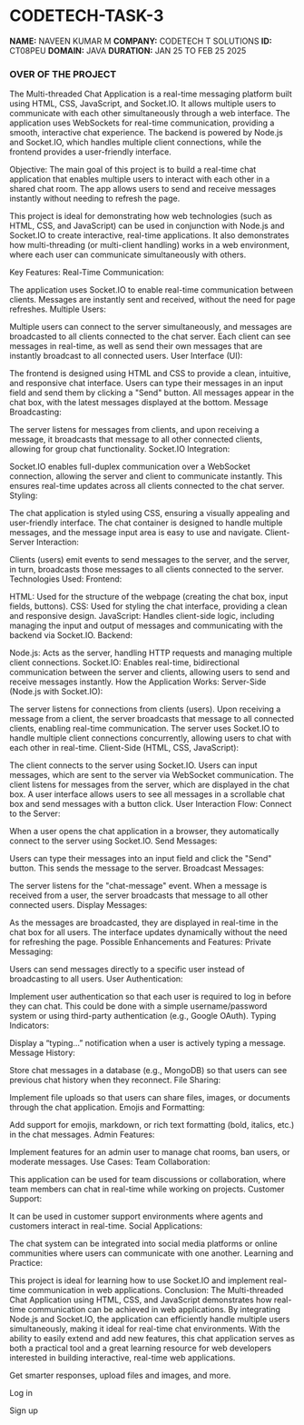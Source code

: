 # CODETECH-TASK-3
**NAME:** NAVEEN KUMAR M
**COMPANY:** CODETECH T SOLUTIONS
**ID:** CT08PEU
**DOMAIN:** JAVA 
**DURATION:** JAN 25 TO FEB 25 2025

### OVER OF THE PROJECT
The Multi-threaded Chat Application is a real-time messaging platform built using HTML, CSS, JavaScript, and Socket.IO. It allows multiple users to communicate with each other simultaneously through a web interface. The application uses WebSockets for real-time communication, providing a smooth, interactive chat experience. The backend is powered by Node.js and Socket.IO, which handles multiple client connections, while the frontend provides a user-friendly interface.

Objective:
The main goal of this project is to build a real-time chat application that enables multiple users to interact with each other in a shared chat room. The app allows users to send and receive messages instantly without needing to refresh the page.

This project is ideal for demonstrating how web technologies (such as HTML, CSS, and JavaScript) can be used in conjunction with Node.js and Socket.IO to create interactive, real-time applications. It also demonstrates how multi-threading (or multi-client handling) works in a web environment, where each user can communicate simultaneously with others.

Key Features:
Real-Time Communication:

The application uses Socket.IO to enable real-time communication between clients. Messages are instantly sent and received, without the need for page refreshes.
Multiple Users:

Multiple users can connect to the server simultaneously, and messages are broadcasted to all clients connected to the chat server.
Each client can see messages in real-time, as well as send their own messages that are instantly broadcast to all connected users.
User Interface (UI):

The frontend is designed using HTML and CSS to provide a clean, intuitive, and responsive chat interface.
Users can type their messages in an input field and send them by clicking a "Send" button.
All messages appear in the chat box, with the latest messages displayed at the bottom.
Message Broadcasting:

The server listens for messages from clients, and upon receiving a message, it broadcasts that message to all other connected clients, allowing for group chat functionality.
Socket.IO Integration:

Socket.IO enables full-duplex communication over a WebSocket connection, allowing the server and client to communicate instantly. This ensures real-time updates across all clients connected to the chat server.
Styling:

The chat application is styled using CSS, ensuring a visually appealing and user-friendly interface.
The chat container is designed to handle multiple messages, and the message input area is easy to use and navigate.
Client-Server Interaction:

Clients (users) emit events to send messages to the server, and the server, in turn, broadcasts those messages to all clients connected to the server.
Technologies Used:
Frontend:

HTML: Used for the structure of the webpage (creating the chat box, input fields, buttons).
CSS: Used for styling the chat interface, providing a clean and responsive design.
JavaScript: Handles client-side logic, including managing the input and output of messages and communicating with the backend via Socket.IO.
Backend:

Node.js: Acts as the server, handling HTTP requests and managing multiple client connections.
Socket.IO: Enables real-time, bidirectional communication between the server and clients, allowing users to send and receive messages instantly.
How the Application Works:
Server-Side (Node.js with Socket.IO):

The server listens for connections from clients (users).
Upon receiving a message from a client, the server broadcasts that message to all connected clients, enabling real-time communication.
The server uses Socket.IO to handle multiple client connections concurrently, allowing users to chat with each other in real-time.
Client-Side (HTML, CSS, JavaScript):

The client connects to the server using Socket.IO.
Users can input messages, which are sent to the server via WebSocket communication.
The client listens for messages from the server, which are displayed in the chat box.
A user interface allows users to see all messages in a scrollable chat box and send messages with a button click.
User Interaction Flow:
Connect to the Server:

When a user opens the chat application in a browser, they automatically connect to the server using Socket.IO.
Send Messages:

Users can type their messages into an input field and click the "Send" button. This sends the message to the server.
Broadcast Messages:

The server listens for the "chat-message" event. When a message is received from a user, the server broadcasts that message to all other connected users.
Display Messages:

As the messages are broadcasted, they are displayed in real-time in the chat box for all users. The interface updates dynamically without the need for refreshing the page.
Possible Enhancements and Features:
Private Messaging:

Users can send messages directly to a specific user instead of broadcasting to all users.
User Authentication:

Implement user authentication so that each user is required to log in before they can chat. This could be done with a simple username/password system or using third-party authentication (e.g., Google OAuth).
Typing Indicators:

Display a “typing…” notification when a user is actively typing a message.
Message History:

Store chat messages in a database (e.g., MongoDB) so that users can see previous chat history when they reconnect.
File Sharing:

Implement file uploads so that users can share files, images, or documents through the chat application.
Emojis and Formatting:

Add support for emojis, markdown, or rich text formatting (bold, italics, etc.) in the chat messages.
Admin Features:

Implement features for an admin user to manage chat rooms, ban users, or moderate messages.
Use Cases:
Team Collaboration:

This application can be used for team discussions or collaboration, where team members can chat in real-time while working on projects.
Customer Support:

It can be used in customer support environments where agents and customers interact in real-time.
Social Applications:

The chat system can be integrated into social media platforms or online communities where users can communicate with one another.
Learning and Practice:

This project is ideal for learning how to use Socket.IO and implement real-time communication in web applications.
Conclusion:
The Multi-threaded Chat Application using HTML, CSS, and JavaScript demonstrates how real-time communication can be achieved in web applications. By integrating Node.js and Socket.IO, the application can efficiently handle multiple users simultaneously, making it ideal for real-time chat environments. With the ability to easily extend and add new features, this chat application serves as both a practical tool and a great learning resource for web developers interested in building interactive, real-time web applications.



Get smarter responses, upload files and images, and more.

Log in

Sign up

